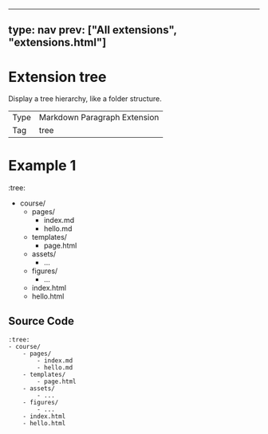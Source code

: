 



---
type: nav
prev: ["All extensions", "extensions.html"]
---





# Extension tree

Display a tree hierarchy, like a folder structure.
<table class="table"><tbody><td>Type</td><td>Markdown Paragraph Extension</td>
<tr></tr>
<td>Tag</td><td>tree</td>
<tr></tr></tbody></table>






# Example 1

:tree:
- course/
    - pages/
        - index.md
        - hello.md
    - templates/
        - page.html
    - assets/
        - ...
    - figures/
        - ...
    - index.html
    - hello.html






## Source Code

```
:tree:
- course/
    - pages/
        - index.md
        - hello.md
    - templates/
        - page.html
    - assets/
        - ...
    - figures/
        - ...
    - index.html
    - hello.html
```



